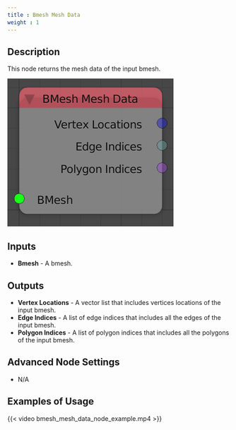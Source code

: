 ```yaml
---
title : Bmesh Mesh Data
weight : 1
---
```


## Description

This node returns the mesh data of the input bmesh.

![image](bmesh_mesh_data_node.png)

## Inputs

  - **Bmesh** - A bmesh.

## Outputs

  - **Vertex Locations** - A vector list that includes vertices
    locations of the input bmesh.
  - **Edge Indices** - A list of edge indices that includes all the
    edges of the input bmesh.
  - **Polygon Indices** - A list of polygon indices that includes all
    the polygons of the input bmesh.

## Advanced Node Settings

  - N/A

## Examples of Usage

{{< video bmesh_mesh_data_node_example.mp4 >}}

